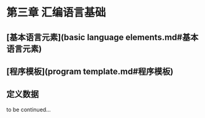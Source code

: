 # 第三章 汇编语言基础



## [基本语言元素](basic language elements.md#基本语言元素)

## [程序模板](program template.md#程序模板)

## 定义数据

to be continued…

